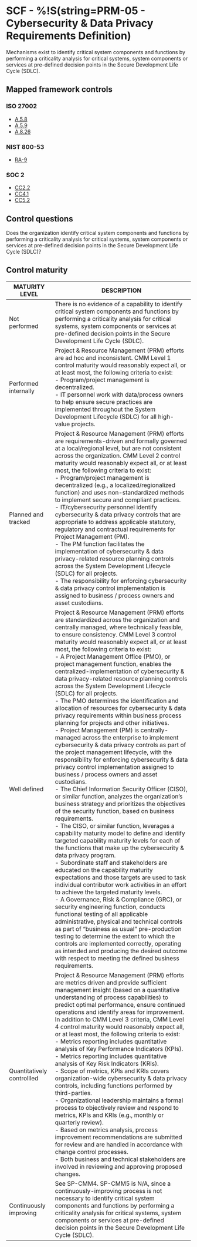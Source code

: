 # SCF - %!S(string=PRM-05 - Cybersecurity & Data Privacy Requirements Definition)
Mechanisms exist to identify critical system components and functions by performing a criticality analysis for critical systems, system components or services at pre-defined decision points in the Secure Development Life Cycle (SDLC). 
## Mapped framework controls
### ISO 27002
- [A.5.8](../iso27002/a-5.md#a58)
- [A.5.9](../iso27002/a-5.md#a59)
- [A.8.26](../iso27002/a-8.md#a826)
### NIST 800-53
- [RA-9](../nist80053/ra-9.md)
### SOC 2
- [CC2.2](../soc2/cc22.md)
- [CC4.1](../soc2/cc41.md)
- [CC5.2](../soc2/cc52.md)
## Control questions
Does the organization identify critical system components and functions by performing a criticality analysis for critical systems, system components or services at pre-defined decision points in the Secure Development Life Cycle (SDLC)? 
## Control maturity
|       MATURITY LEVEL       |                                                                                                                                                                                                                                                                                                                                                                                                                                                                                                                                                                                                                                                                                                                                                                                                                                                                                                                                                                                                                                                                       DESCRIPTION                                                                                                                                                                                                                                                                                                                                                                                                                                                                                                                                                                                                                                                                                                                                                                                                                                                                                                                                                                                                                                                                        |
|----------------------------|----------------------------------------------------------------------------------------------------------------------------------------------------------------------------------------------------------------------------------------------------------------------------------------------------------------------------------------------------------------------------------------------------------------------------------------------------------------------------------------------------------------------------------------------------------------------------------------------------------------------------------------------------------------------------------------------------------------------------------------------------------------------------------------------------------------------------------------------------------------------------------------------------------------------------------------------------------------------------------------------------------------------------------------------------------------------------------------------------------------------------------------------------------------------------------------------------------------------------------------------------------------------------------------------------------------------------------------------------------------------------------------------------------------------------------------------------------------------------------------------------------------------------------------------------------------------------------------------------------------------------------------------------------------------------------------------------------------------------------------------------------------------------------------------------------------------------------------------------------------------------------------------------------------------------------------------------------------------------------------------------------------------------------------------------------------------------------------------------------------------------------------------------------|
| Not performed              | There is no evidence of a capability to identify critical system components and functions by performing a criticality analysis for critical systems, system components or services at pre-defined decision points in the Secure Development Life Cycle (SDLC).                                                                                                                                                                                                                                                                                                                                                                                                                                                                                                                                                                                                                                                                                                                                                                                                                                                                                                                                                                                                                                                                                                                                                                                                                                                                                                                                                                                                                                                                                                                                                                                                                                                                                                                                                                                                                                                                                           |
| Performed internally       | Project & Resource Management (PRM) efforts are ad hoc and inconsistent. CMM Level 1 control maturity would reasonably expect all, or at least most, the following criteria to exist:<br>- Program/project management is decentralized.<br>- IT personnel work with data/process owners to help ensure secure practices are implemented throughout the System Development Lifecycle (SDLC) for all high-value projects.                                                                                                                                                                                                                                                                                                                                                                                                                                                                                                                                                                                                                                                                                                                                                                                                                                                                                                                                                                                                                                                                                                                                                                                                                                                                                                                                                                                                                                                                                                                                                                                                                                                                                                                                  |
| Planned and tracked        | Project & Resource Management (PRM) efforts are requirements-driven and formally governed at a local/regional level, but are not consistent across the organization. CMM Level 2 control maturity would reasonably expect all, or at least most, the following criteria to exist:<br>- Program/project management is decentralized (e.g., a localized/regionalized function) and uses non-standardized methods to implement secure and compliant practices.<br>- IT/cybersecurity personnel identify cybersecurity & data privacy controls that are appropriate to address applicable statutory, regulatory and contractual requirements for Project Management (PM).<br>- The PM function facilitates the implementation of cybersecurity & data privacy-related resource planning controls across the System Development Lifecycle (SDLC) for all projects.<br>- The responsibility for enforcing cybersecurity & data privacy control implementation is assigned to business / process owners and asset custodians.                                                                                                                                                                                                                                                                                                                                                                                                                                                                                                                                                                                                                                                                                                                                                                                                                                                                                                                                                                                                                                                                                                                                   |
| Well defined               | Project & Resource Management (PRM) efforts are standardized across the organization and centrally managed, where technically feasible, to ensure consistency. CMM Level 3 control maturity would reasonably expect all, or at least most, the following criteria to exist:<br>- A Project Management Office (PMO), or project management function, enables the centralized-implementation of cybersecurity & data privacy-related resource planning controls across the System Development Lifecycle (SDLC) for all projects.<br>- The PMO determines the identification and allocation of resources for cybersecurity & data privacy requirements within business process planning for projects and other initiatives.<br>- Project Management (PM) is centrally-managed across the enterprise to implement cybersecurity & data privacy controls as part of the project management lifecycle, with the responsibility for enforcing cybersecurity & data privacy control implementation assigned to business / process owners and asset custodians.<br>- The Chief Information Security Officer (CISO), or similar function, analyzes the organization’s business strategy and prioritizes the objectives of the security function, based on business requirements.<br>- The CISO, or similar function, leverages a capability maturity model to define and identify targeted capability maturity levels for each of the functions that make up the cybersecurity & data privacy program. <br>- Subordinate staff and stakeholders are educated on the capability maturity expectations and those targets are used to task individual contributor work activities in an effort to achieve the targeted maturity levels.<br>- A Governance, Risk & Compliance (GRC), or security engineering function, conducts functional testing of all applicable administrative, physical and technical controls as part of “business as usual” pre-production testing to determine the extent to which the controls are implemented correctly, operating as intended and producing the desired outcome with respect to meeting the defined business requirements. |
| Quantitatively controllled | Project & Resource Management (PRM) efforts are metrics driven and provide sufficient management insight (based on a quantitative understanding of process capabilities) to predict optimal performance, ensure continued operations and identify areas for improvement. In addition to CMM Level 3 criteria, CMM Level 4 control maturity would reasonably expect all, or at least most, the following criteria to exist:<br>- 	Metrics reporting includes quantitative analysis of Key Performance Indicators (KPIs).<br>- 	Metrics reporting includes quantitative analysis of Key Risk Indicators (KRIs).<br>- 	Scope of metrics, KPIs and KRIs covers organization-wide cybersecurity & data privacy controls, including functions performed by third-parties.<br>- 	Organizational leadership maintains a formal process to objectively review and respond to metrics, KPIs and KRIs (e.g., monthly or quarterly review).<br>- 	Based on metrics analysis, process improvement recommendations are submitted for review and are handled in accordance with change control processes.<br>- 	Both business and technical stakeholders are involved in reviewing and approving proposed changes.                                                                                                                                                                                                                                                                                                                                                                                                                                                                                                                                                                                                                                                                                                                                                                                                                                                                                                                                                            |
| Continuously improving     | See SP-CMM4. SP-CMM5 is N/A, since a continuously-improving process is not necessary to identify critical system components and functions by performing a criticality analysis for critical systems, system components or services at pre-defined decision points in the Secure Development Life Cycle (SDLC).                                                                                                                                                                                                                                                                                                                                                                                                                                                                                                                                                                                                                                                                                                                                                                                                                                                                                                                                                                                                                                                                                                                                                                                                                                                                                                                                                                                                                                                                                                                                                                                                                                                                                                                                                                                                                                           |
